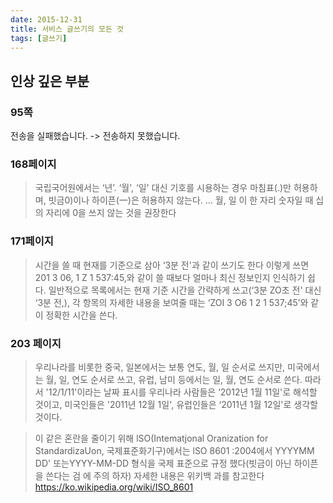 ```yaml
---
date: 2015-12-31
title: 서비스 글쓰기의 모든 것
tags: [글쓰기]
---
```


## 인상 깊은 부분

### 95쪽

전송을 실패했습니다. -> 전송하지 못했습니다.

### 168페이지
> 국립국어원에서는 ‘년’. ‘월', ‘일' 대신 기호를 시용하는 경우 마침표(.)만 허용하며, 빗금0)이나 하이픈(一)은 허용하지 않는다. ... 월, 일 이 한 자리 숫자일 때 십의 자리에 0을 쓰지 않는 것을 권장한다

### 171페이지

> 시간을 쓸 때 현재를 기준으로 삼아 ‘3분 전'과 같이 쓰기도 한다 이렇게 쓰면 201 3 06, 1 Z 1 537:45,와 같이 쓸 때보다 얼마나 최신 정보인지 인식하기 쉽다. 일반적으로 목록에서는 현재 기준 시간을 간략하게 쓰고(‘3분 ZO초 전' 대신 ‘3분 전,), 각 항목의 자세한 내용을 보여줄 때는 ‘ZOI 3 O6 1 2 1 537;45’와 같이 정확한 시간을 쓴다.


### 203 페이지
> 우리나라를 비롯한 중국, 일본에서는 보통 연도, 월, 일 순서로 쓰지만, 미국에서는 월, 일, 연도 순서로 쓰고, 유럽, 남미 등에서는 일, 월, 연도 순서로 쓴다.
> 따라서 '12/1/11'이라는 날짜 표시를 우리나라 사람들은 ‘2012년 1월 11일'로 해석할 것이고, 미국인들은 '2011년 12월 1일', 유럽인들은 ‘2011년 1월 12일'로 생각할 것이다.

> 이 같은 혼란을 줄이기 위해 lSO(Intematjonal Oranization for StandardizaUon, 국제표준화기구)에서는 lSO 8601 :2004에서 YYYYMM DD' 또는YYYY-MM-DD 형식을 국제 표준으로 규정 했다(빗금이 아닌 하이픈을 쓴다는 검 에 주의 하자) 자세한 내용은 위키백 과를 참고한다 https://ko.wikipedia.org/wiki/ISO_8601

